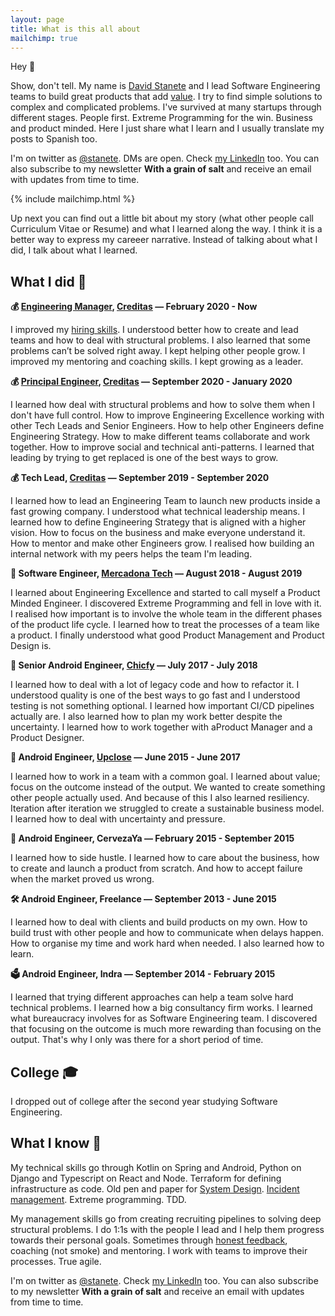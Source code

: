 ```yaml
---
layout: page
title: What is this all about
mailchimp: true
---
```


Hey 🥑

Show, don't tell. My name is [David Stanete](https://www.linkedin.com/in/stanete) and I lead Software Engineering teams to build great products that add [value](/focus-on-value). I try to find simple solutions to complex and complicated problems. I've survived at many startups through different stages. People first. Extreme Programming for the win. Business and product minded. Here I just share what I learn and I usually translate my posts to Spanish too.

I'm on twitter as [@stanete](https://twitter.com/stanete). DMs are open. Check [my LinkedIn](https://www.linkedin.com/in/stanete/) too. You can also subscribe to my newsletter **With a grain of salt** and receive an email with updates from time to time.

{% include mailchimp.html %}

Up next you can find out a little bit about my story (what other people call Curriculum Vitae or Resume) and what I learned along the way. I think it is a better way to express my careeer narrative. Instead of talking about what I did, I talk about what I learned.

## What I did 🚀
**💰 [Engineering Manager](/dealing-problems-scaleups), [Creditas](https://www.creditas.com/) — February 2020 - Now**

I improved my [hiring skills](/storytelling-tips-technical-interviews). I understood better how to create and lead teams and how to deal with structural problems. I also learned that some problems can’t be solved right away. I kept helping other people grow. I improved my mentoring and coaching skills. I kept growing as a leader.

**💰 [Principal Engineer](/compound-returns-engineering-excellence), [Creditas](https://www.creditas.com/) — September 2020 - January 2020**

I learned how deal with structural problems and how to solve them when I don't have full control. How to improve Engineering Excellence working with other Tech Leads and Senior Engineers. How to help other Engineers define Engineering Strategy. How to make different teams collaborate and work together. How to improve social and technical anti-patterns. I learned that leading by trying to get replaced is one of the best ways to grow.

**💰 Tech Lead, [Creditas](https://www.creditas.com/) — September 2019 - September 2020**

I learned how to lead an Engineering Team to launch new products inside a fast growing company. I understood what technical leadership means. I learned how to define Engineering Strategy that is aligned with a higher vision. How to focus on the business and make everyone understand it. How to mentor and make other Engineers grow. I realised how building an internal network with my peers helps the team I'm leading.

**🛒  Software Engineer, [Mercadona Tech](https://www.mercadonatech.es/en/) — August 2018 - August 2019**

I learned about Engineering Excellence and started to call myself a Product Minded Engineer. I discovered Extreme Programming and fell in love with it. I realised how important is to involve the whole team in the different phases of the product life cycle. I learned how to treat the processes of a team like a product. I finally understood what good Product Management and Product Design is.

**👕 Senior Android Engineer, [Chicfy](https://ww.fashionnetwork.com/news/Vinted-acquires-spanish-competitor-chicfy,1147698.html) — July 2017 - July 2018**

I learned how to deal with a lot of legacy code and how to refactor it. I understood quality is one of the best ways to go fast and I understood testing is not something optional. I learned how important CI/CD pipelines actually are. I also learned how to plan my work better despite the uncertainty. I learned how to work together with aProduct Manager and a Product Designer.

**🎥 Android Engineer, [Upclose](https://techcrunch.com/2015/01/30/upclose/) — June 2015 - June 2017**

I learned how to work in a team with a common goal. I learned about value; focus on the outcome instead of the output. We wanted to create something other people actually used. And because of this I also learned resiliency. Iteration after iteration we struggled to create a sustainable business model. I learned how to deal with uncertainty and pressure.

**🍺 Android Engineer, CervezaYa — February 2015 - September 2015**

I learned how to side hustle. I learned how to care about the business, how to create and launch a product from scratch. And how to accept failure when the market proved us wrong.

**🛠 Android Engineer, Freelance — September 2013 - June 2015**

I learned how to deal with clients and build products on my own. How to build trust with other people and how to communicate when delays happen. How to organise my time and work hard when needed. I also learned how to learn.

**🗳 Android Engineer, Indra — September 2014 - February 2015**

I learned that trying different approaches can help a team solve hard technical problems. I learned how a big consultancy firm works. I learned what bureaucracy involves for as Software Engineering team. I discovered that focusing on the outcome is much more rewarding than focusing on the output. That's why I only was there for a short period of time.

## College 🎓
I dropped out of college after the second year studying Software Engineering.

## What I know 🎼
My technical skills go through Kotlin on Spring and Android, Python on Django and Typescript on React and Node. Terraform for defining infrastructure as code. Old pen and paper for [System Design](/system-design-101). [Incident management](/incident-management). Extreme programming. TDD.

My management skills go from creating recruiting pipelines to solving deep structural problems. I do 1:1s with the people I lead and I help them progress towards their personal goals. Sometimes through [honest feedback](/feedback-canvas), coaching (not smoke) and mentoring. I work with teams to improve their processes. True agile.

I'm on twitter as [@stanete](https://twitter.com/stanete). Check [my LinkedIn](https://www.linkedin.com/in/stanete/) too. You can also subscribe to my newsletter **With a grain of salt** and receive an email with updates from time to time.
